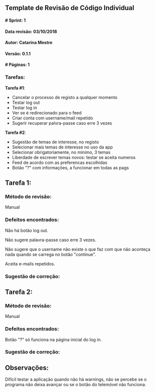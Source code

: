 ## Template de Revisão de Código Individual 

#### # Sprint: 1

#### Data revisão: 03/10/2018

#### Autor: Catarina Mestre
#### Versão: 0.1.1
#### # Páginas: 1

### Tarefas:

**Tarefa #1**: 

- Cancelar o processo de registo a qualquer momento
- Testar log out
- Testar log in
- Ver se é redirecionado para o feed
- Criar conta com username/mail repetido
- Sugerir recuperar palvra-passe caso erre 3 vezes

**Tarefa #2**: 

- Sugestão de temas de interesse, no registo
- Selecionar mais temas de interesse no uso da app
- Selecionar obrigatoriamente, no minimo, 3 temas
- Liberdade de escrever temas novos: testar se aceita numeros
- Feed de acordo com as preferencas escolhidas
- Botão "?" com informações, a funcionar em todas as pags

## Tarefa 1:

### Método de revisão: 

Manual

### Defeitos encontrados: 

Não há botão log out. 

Não sugere palavra-passe caso erre 3 vezes. 

Não sugere que o username não existe o que faz com que não aconteça nada quando se carrega no botão "continue". 

Aceita e-mails repetidos.

### Sugestão de correção:



## Tarefa 2:

### Método de revisão:

Manual

### Defeitos encontrados:

Botão "?" só funciona na página inicial do log in.

### Sugestão de correção:



## Observações: 

Díficil testar a aplicação quando não há warnings, não se percebe se o programa não deixa avançar ou se o botão do telemóvel não funciona.
